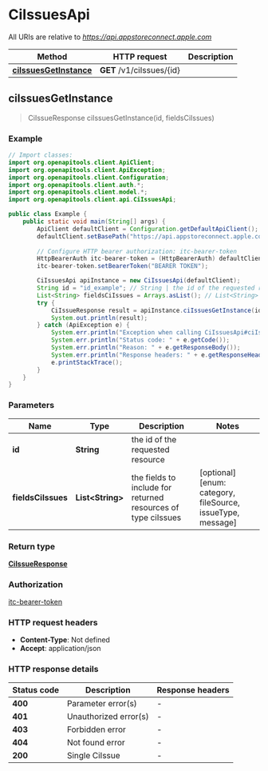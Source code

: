 # CiIssuesApi

All URIs are relative to *https://api.appstoreconnect.apple.com*

| Method | HTTP request | Description |
|------------- | ------------- | -------------|
| [**ciIssuesGetInstance**](CiIssuesApi.md#ciIssuesGetInstance) | **GET** /v1/ciIssues/{id} |  |



## ciIssuesGetInstance

> CiIssueResponse ciIssuesGetInstance(id, fieldsCiIssues)



### Example

```java
// Import classes:
import org.openapitools.client.ApiClient;
import org.openapitools.client.ApiException;
import org.openapitools.client.Configuration;
import org.openapitools.client.auth.*;
import org.openapitools.client.model.*;
import org.openapitools.client.api.CiIssuesApi;

public class Example {
    public static void main(String[] args) {
        ApiClient defaultClient = Configuration.getDefaultApiClient();
        defaultClient.setBasePath("https://api.appstoreconnect.apple.com");
        
        // Configure HTTP bearer authorization: itc-bearer-token
        HttpBearerAuth itc-bearer-token = (HttpBearerAuth) defaultClient.getAuthentication("itc-bearer-token");
        itc-bearer-token.setBearerToken("BEARER TOKEN");

        CiIssuesApi apiInstance = new CiIssuesApi(defaultClient);
        String id = "id_example"; // String | the id of the requested resource
        List<String> fieldsCiIssues = Arrays.asList(); // List<String> | the fields to include for returned resources of type ciIssues
        try {
            CiIssueResponse result = apiInstance.ciIssuesGetInstance(id, fieldsCiIssues);
            System.out.println(result);
        } catch (ApiException e) {
            System.err.println("Exception when calling CiIssuesApi#ciIssuesGetInstance");
            System.err.println("Status code: " + e.getCode());
            System.err.println("Reason: " + e.getResponseBody());
            System.err.println("Response headers: " + e.getResponseHeaders());
            e.printStackTrace();
        }
    }
}
```

### Parameters


| Name | Type | Description  | Notes |
|------------- | ------------- | ------------- | -------------|
| **id** | **String**| the id of the requested resource | |
| **fieldsCiIssues** | **List&lt;String&gt;**| the fields to include for returned resources of type ciIssues | [optional] [enum: category, fileSource, issueType, message] |

### Return type

[**CiIssueResponse**](CiIssueResponse.md)

### Authorization

[itc-bearer-token](../README.md#itc-bearer-token)

### HTTP request headers

- **Content-Type**: Not defined
- **Accept**: application/json

### HTTP response details
| Status code | Description | Response headers |
|-------------|-------------|------------------|
| **400** | Parameter error(s) |  -  |
| **401** | Unauthorized error(s) |  -  |
| **403** | Forbidden error |  -  |
| **404** | Not found error |  -  |
| **200** | Single CiIssue |  -  |

